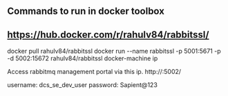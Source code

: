 ## Commands to run in docker toolbox
## https://hub.docker.com/r/rahulv84/rabbitssl/

docker pull rahulv84/rabbitssl
docker run --name rabbitssl -p 5001:5671 -p -d 5002:15672 rahulv84/rabbitssl
docker-machine ip

Access rabbitmq management portal via this ip.
http://<dockerip>:5002/

username: dcs_se_dev_user
password: Sapient@123